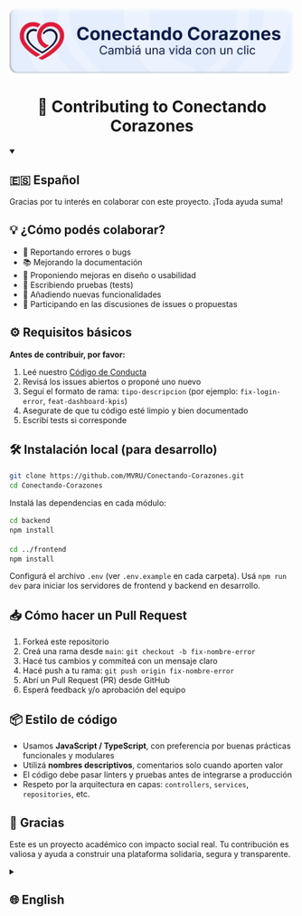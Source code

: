 ![Conectando Corazones – Plataforma solidaria](./public/img/banner.png)

<h1 align="center">🤝 Contributing to Conectando Corazones</h1>

<details open>
<summary><h2>🇪🇸 Español</h2></summary>

Gracias por tu interés en colaborar con este proyecto. ¡Toda ayuda suma!

## 💡 ¿Cómo podés colaborar?

- 🐛 Reportando errores o bugs
- 📚 Mejorando la documentación
- 🎨 Proponiendo mejoras en diseño o usabilidad
- 🧪 Escribiendo pruebas (tests)
- 🚀 Añadiendo nuevas funcionalidades
- 🤝 Participando en las discusiones de issues o propuestas

## ⚙️ Requisitos básicos

**Antes de contribuir, por favor:**

1. Leé nuestro [Código de Conducta](./.github/CODE_OF_CONDUCT.md)  
2. Revisá los issues abiertos o proponé uno nuevo  
3. Seguí el formato de rama: `tipo-descripcion` (por ejemplo: `fix-login-error`, `feat-dashboard-kpis`)  
4. Asegurate de que tu código esté limpio y bien documentado  
5. Escribí tests si corresponde

## 🛠️ Instalación local (para desarrollo)

```bash
git clone https://github.com/MVRU/Conectando-Corazones.git
cd Conectando-Corazones
````

Instalá las dependencias en cada módulo:

```bash
cd backend
npm install

cd ../frontend
npm install
```

Configurá el archivo `.env` (ver `.env.example` en cada carpeta).
Usá `npm run dev` para iniciar los servidores de frontend y backend en desarrollo.

## 📥 Cómo hacer un Pull Request

1. Forkeá este repositorio
2. Creá una rama desde `main`:
   `git checkout -b fix-nombre-error`
3. Hacé tus cambios y commiteá con un mensaje claro
4. Hacé push a tu rama:
   `git push origin fix-nombre-error`
5. Abrí un Pull Request (PR) desde GitHub
6. Esperá feedback y/o aprobación del equipo

## 📦 Estilo de código

* Usamos **JavaScript / TypeScript**, con preferencia por buenas prácticas funcionales y modulares
* Utilizá **nombres descriptivos**, comentarios solo cuando aporten valor
* El código debe pasar linters y pruebas antes de integrarse a producción
* Respeto por la arquitectura en capas: `controllers`, `services`, `repositories`, etc.

## 🙌 Gracias

Este es un proyecto académico con impacto social real.
Tu contribución es valiosa y ayuda a construir una plataforma solidaria, segura y transparente.

</details>

<details>
<summary><h2>🌐 English</h2></summary>

Thank you for your interest in contributing to this project!

## 💡 How You Can Contribute

* 🐛 Reporting bugs
* 📚 Improving documentation
* 🎨 Enhancing UI/UX or accessibility
* 🧪 Writing tests
* 🚀 Adding new features
* 🤝 Participating in issue discussions


## ⚙️ Before You Start

**Please:**

1. Read our [Code of Conduct](./.github/CODE_OF_CONDUCT.md)
2. Check open issues or propose a new one
3. Use descriptive branch names like: `fix-login-error`, `feat-dashboard-kpis`
4. Keep your code clean and well-documented
5. Add tests when applicable

## 🛠️ Local Setup (for development)

```bash
git clone https://github.com/MVRU/Conectando-Corazones.git
cd Conectando-Corazones
```

Install dependencies:

```bash
cd backend
npm install

cd ../frontend
npm install
```

Create your `.env` file based on `.env.example` in each folder.
Run both servers with `npm run dev` for development mode.

## 📥 Pull Request Guidelines

1. Fork this repository
2. Create a branch from `main`:
   `git checkout -b fix-login-error`
3. Commit your changes with a clear message
4. Push your branch:
   `git push origin fix-login-error`
5. Open a Pull Request (PR) on GitHub
6. Wait for review and approval

## 📦 Code Style

* We use **JavaScript / TypeScript**, following modular and layered architecture
* Use **clear and meaningful names**, comment only when necessary
* Code should pass linters and tests before merging
* Respect the separation into `controllers`, `services`, `repositories`, etc.

## 🙌 Thank You

This is an academic project with a real social impact.
Your contribution helps us build a trustworthy, accessible and community-driven platform.
</details>